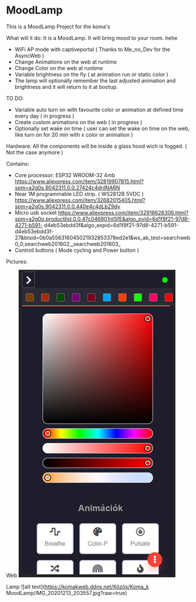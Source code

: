# MoodLamp
This is a MoodLamp Project for the koma's

What will it do:
 It is a MoodLamp. It will bring mood to your room. hehe

  - WiFi AP mode with captiveportal ( Thanks to Me_no_Dev for the AsyncWeb )
  - Change Animations on the web at runtime
  - Change Color on the web at runtime
  - Variable brightness on the fly ( at animation run or static color )
  - The lamp will optionally remember the last adjusted animation and brightness and it will return to it at bootup.
  
  TO DO: 
  
  - Variable auto turn on with favourite color or animation at defined time every day ( in progress )
  - Create custom animations on the web ( in progress )
  - Optionally set wake on time ( user can set the wake on time on the web, like turn on for 20 min with x color or animation )

 
Hardware:
  All the components will be inside a glass hood wich is fogged. ( Not the case anymore )
  
  Contains:
   - Core processor: ESP32 WROOM-32 4mb https://www.aliexpress.com/item/32819907815.html?spm=a2g0s.9042311.0.0.27424c4dnINARN
   - Near 1M programmable LED strip. ( WS2812B 5VDC ) https://www.aliexpress.com/item/32682015405.html?spm=a2g0s.9042311.0.0.440e4c4dLbZ9dy
   - Micro usb socket         https://www.aliexpress.com/item/32916626306.html?spm=a2g0o.productlist.0.0.47c046901ntSfE&algo_pvid=6d1f8f21-97d8-4271-b591-                d4eb53ebdd3f&algo_expid=6d1f8f21-97d8-4271-b591-d4eb53ebdd3f-27&btsid=0b0a556316045021932853378ed2e1&ws_ab_test=searchweb0_0,searchweb201602_,searchweb201603_
   - Controll buttons ( Mode cycling and Power button )
   
   Pictures:
   
   Web
   ![alt text](https://github.com/zekageri/NewMoodLamp/blob/main/images/web.png?raw=true)
   
   Lamp
   ![alt text](https://komakweb.ddns.net/Közös/Koma_k MoodLamp/IMG_20201213_203557.jpg?raw=true)

